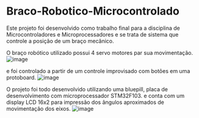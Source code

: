 # Braco-Robotico-Microcontrolado
Este projeto foi desenvolvido como trabalho final para a disciplina de Microcontroladores e Microprocessadores e se trata de sistema que controle a posição de um braço mecânico.

O braço robótico utilizado possui 4 servo motores par sua movimentação. 
![image](https://github.com/user-attachments/assets/11586edb-1e36-4d22-b10b-7e35943aec43)

e foi controlado a partir de um controle improvisado com botões em uma protoboard.
![image](https://github.com/user-attachments/assets/9e7e641d-0d03-4491-a0fc-0f383c214143)

O projeto foi todo desenvolvido utilizando uma bluepill, placa de desenvolvimento com microprocessador STM32F103. e conta com um display LCD 16x2 para impressão dos ângulos aproximados de movimentação dos eixos.
![image](https://github.com/user-attachments/assets/5472725f-198c-4a55-8d3e-bdac8edd5fc2)

